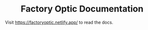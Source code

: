 <h1 align="center">
  Factory Optic Documentation
</h1>

Visit https://factoryoptic.netlify.app/ to read the docs.
